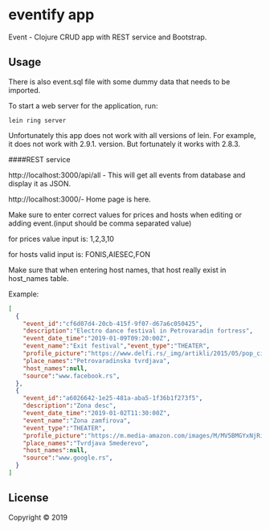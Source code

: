 # eventify app

Event - Clojure CRUD app with REST service and Bootstrap.

## Usage

There is also event.sql file with some dummy data that needs to be imported.

To start a web server for the application, run:
```
lein ring server
```

Unfortunately this app does not work with all versions of lein. For example, it does not work with 2.9.1. version. But fortunately it works with 2.8.3.

####REST service

http://localhost:3000/api/all - This will get all events from database and display it as JSON.

http://localhost:3000/- Home page is here.

Make sure to enter correct values for prices and hosts when editing or adding event.(input should be comma separated value)

for prices value input is: 1,2,3,10

for hosts valid input is: FONIS,AIESEC,FON

Make sure that when entering host names, that host really exist in host_names table.

Example:

```JSON
[
  {
    "event_id":"cf6d07d4-20cb-415f-9f07-d67a6c050425",
    "description":"Electro dance festival in Petrovaradin fortress",
    "event_date_time":"2019-01-09T09:20:00Z",
    "event_name":"Exit festival","event_type":"THEATER",
    "profile_picture":"https://www.delfi.rs/_img/artikli/2015/05/pop_cira_i_pop_spira_vv.jpg",
    "place_names":"Petrovaradinska tvrdjava",
    "host_names":null,
    "source":"www.facebook.rs",
  },
  {
    "event_id":"a6026642-1e25-481a-aba5-1f36b1f273f5",
    "description":"Zona desc",
    "event_date_time":"2019-01-02T11:30:00Z",
    "event_name":"Zona zamfirova",
    "event_type":"THEATER",
    "profile_picture":"https://m.media-amazon.com/images/M/MV5BMGYxNjRiMTYtYWZmYi00ODg1LWI2Y2UtMzUyMmRhMTcwZjNhXkEyXkFqcGdeQXVyMzIwMTIwODc@._V1_.jpg",
    "place_names":"Tvrdjava Smederevo",
    "host_names":null,
    "source":"www.google.rs",
  }
]
```
## License

Copyright © 2019
